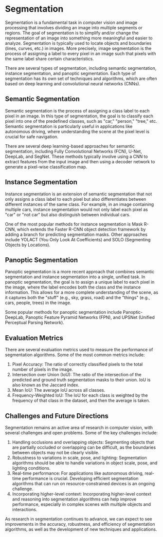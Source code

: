 # Segmentation

Segmentation is a fundamental task in computer vision and image processing that involves dividing an image into multiple segments or regions. The goal of segmentation is to simplify and/or change the representation of an image into something more meaningful and easier to analyze. Segmentation is typically used to locate objects and boundaries (lines, curves, etc.) in images. More precisely, image segmentation is the process of assigning a label to every pixel in an image such that pixels with the same label share certain characteristics.

There are several types of segmentation, including semantic segmentation, instance segmentation, and panoptic segmentation. Each type of segmentation has its own set of techniques and algorithms, which are often based on deep learning and convolutional neural networks (CNNs).

## Semantic Segmentation

Semantic segmentation is the process of assigning a class label to each pixel in an image. In this type of segmentation, the goal is to classify each pixel into one of the predefined classes, such as "car," "person," "tree," etc. Semantic segmentation is particularly useful in applications like autonomous driving, where understanding the scene at the pixel level is crucial for safe navigation.

There are several deep learning-based approaches for semantic segmentation, including Fully Convolutional Networks (FCN), U-Net, DeepLab, and SegNet. These methods typically involve using a CNN to extract features from the input image and then using a decoder network to generate a pixel-wise classification map.

## Instance Segmentation

Instance segmentation is an extension of semantic segmentation that not only assigns a class label to each pixel but also differentiates between different instances of the same class. For example, in an image containing multiple cars, instance segmentation would not only label each pixel as "car" or "not car" but also distinguish between individual cars.

One of the most popular methods for instance segmentation is Mask R-CNN, which extends the Faster R-CNN object detection framework by adding a branch for predicting segmentation masks. Other approaches include YOLACT (You Only Look At Coefficients) and SOLO (Segmenting Objects by Locations).

## Panoptic Segmentation

Panoptic segmentation is a more recent approach that combines semantic segmentation and instance segmentation into a single, unified task. In panoptic segmentation, the goal is to assign a unique label to each pixel in the image, where the label encodes both the class and the instance information. This allows for a more complete understanding of the scene, as it captures both the "stuff" (e.g., sky, grass, road) and the "things" (e.g., cars, people, trees) in the image.

Some popular methods for panoptic segmentation include Panoptic-DeepLab, Panoptic Feature Pyramid Networks (FPN), and UPSNet (Unified Perceptual Parsing Network).

## Evaluation Metrics

There are several evaluation metrics used to measure the performance of segmentation algorithms. Some of the most common metrics include:

1. Pixel Accuracy: The ratio of correctly classified pixels to the total number of pixels in the image.
2. Intersection over Union (IoU): The ratio of the intersection of the predicted and ground truth segmentation masks to their union. IoU is also known as the Jaccard index.
3. Mean IoU: The average IoU across all classes.
4. Frequency-Weighted IoU: The IoU for each class is weighted by the frequency of that class in the dataset, and then the average is taken.

## Challenges and Future Directions

Segmentation remains an active area of research in computer vision, with several challenges and open problems. Some of the key challenges include:

1. Handling occlusions and overlapping objects: Segmenting objects that are partially occluded or overlapping can be difficult, as the boundaries between objects may not be clearly visible.
2. Robustness to variations in scale, pose, and lighting: Segmentation algorithms should be able to handle variations in object scale, pose, and lighting conditions.
3. Real-time performance: For applications like autonomous driving, real-time performance is crucial. Developing efficient segmentation algorithms that can run on resource-constrained devices is an ongoing challenge.
4. Incorporating higher-level context: Incorporating higher-level context and reasoning into segmentation algorithms can help improve performance, especially in complex scenes with multiple objects and interactions.

As research in segmentation continues to advance, we can expect to see improvements in the accuracy, robustness, and efficiency of segmentation algorithms, as well as the development of new techniques and applications.
